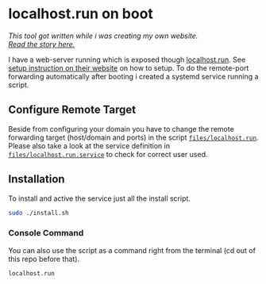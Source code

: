 # localhost.run on boot

*This tool got written while i was creating my own website.  
[Read the story here.](https://quehl.xyz/0_about.html)*   

I have a web-server running which is exposed though [localhost.run](http://localhost.run).
See [setup instruction on their website](http://localhost.run/docs/custom-domains/) on how to setup.
To do the remote-port forwarding automatically after booting i created a systemd service running a script.

## Configure Remote Target

Beside from configuring your domain you have to change the remote forwarding target (host/domain and ports) in the script [`files/localhost.run`](https://github.com/Felix-Quehl/localhost.run/blob/main/files/localhost.run#L7).
Please also take a look at the service definition in [`files/localhost.run.service`](https://github.com/Felix-Quehl/localhost.run/blob/main/files/localhost.run.service#L9) to check for correct user used. 

## Installation

To install and active the service just all the install script.

```bash
sudo ./install.sh
```

### Console Command

You can also use the script as a command right from the terminal (cd out of this repo before that).

```bash
localhost.run
```
